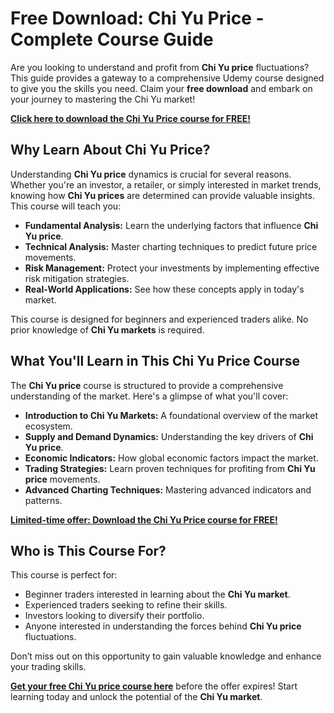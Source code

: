 # Free Download: Chi Yu Price - Complete Course Guide

Are you looking to understand and profit from **Chi Yu price** fluctuations? This guide provides a gateway to a comprehensive Udemy course designed to give you the skills you need. Claim your **free download** and embark on your journey to mastering the Chi Yu market!

[**Click here to download the Chi Yu Price course for FREE!**](https://udemywork.com/chi-yu-price)

## Why Learn About Chi Yu Price?

Understanding **Chi Yu price** dynamics is crucial for several reasons. Whether you're an investor, a retailer, or simply interested in market trends, knowing how **Chi Yu prices** are determined can provide valuable insights. This course will teach you:

*   **Fundamental Analysis:** Learn the underlying factors that influence **Chi Yu price**.
*   **Technical Analysis:** Master charting techniques to predict future price movements.
*   **Risk Management:** Protect your investments by implementing effective risk mitigation strategies.
*   **Real-World Applications:** See how these concepts apply in today's market.

This course is designed for beginners and experienced traders alike. No prior knowledge of **Chi Yu markets** is required.

## What You'll Learn in This Chi Yu Price Course

The **Chi Yu price** course is structured to provide a comprehensive understanding of the market. Here's a glimpse of what you'll cover:

*   **Introduction to Chi Yu Markets:** A foundational overview of the market ecosystem.
*   **Supply and Demand Dynamics:** Understanding the key drivers of **Chi Yu price**.
*   **Economic Indicators:** How global economic factors impact the market.
*   **Trading Strategies:** Learn proven techniques for profiting from **Chi Yu price** movements.
*   **Advanced Charting Techniques:** Mastering advanced indicators and patterns.

[**Limited-time offer: Download the Chi Yu Price course for FREE!**](https://udemywork.com/chi-yu-price)

## Who is This Course For?

This course is perfect for:

*   Beginner traders interested in learning about the **Chi Yu market**.
*   Experienced traders seeking to refine their skills.
*   Investors looking to diversify their portfolio.
*   Anyone interested in understanding the forces behind **Chi Yu price** fluctuations.

Don’t miss out on this opportunity to gain valuable knowledge and enhance your trading skills.

**[Get your free Chi Yu price course here](https://udemywork.com/chi-yu-price)** before the offer expires! Start learning today and unlock the potential of the **Chi Yu market**.
